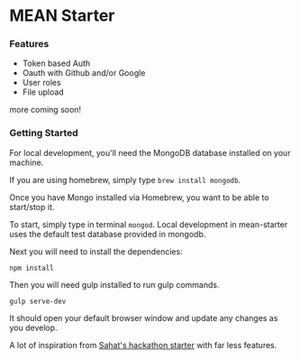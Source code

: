 # MEAN Starter

### Features

- Token based Auth
- Oauth with Github and/or Google
- User roles
- File upload

more coming soon!

### Getting Started

For local development, you'll need the MongoDB database installed on your machine.

If you are using homebrew, simply type `brew install mongodb`.

Once you have Mongo installed via Homebrew, you want to be able to start/stop it.

To start, simply type in terminal `mongod`.  Local development in mean-starter uses the default test database provided in mongodb.

Next you will need to install the dependencies:
```
npm install
```

Then you will need gulp installed to run gulp commands.

```
gulp serve-dev
```
It should open your default browser window and update any changes as you develop.

A lot of inspiration from [Sahat's hackathon starter](https://github.com/sahat/hackathon-starter) with far less features.

